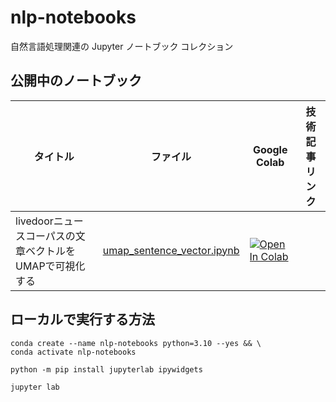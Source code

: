 # nlp-notebooks
自然言語処理関連の Jupyter ノートブック コレクション

## 公開中のノートブック

| タイトル | ファイル | Google Colab | 技術記事リンク |
| --- | --- | --- | --- |
| livedoorニュースコーパスの文章ベクトルをUMAPで可視化する | [umap_sentence_vector.ipynb](./umap_sentence_vector.ipynb) | [![Open In Colab](https://colab.research.google.com/assets/colab-badge.svg)](https://colab.research.google.com/github/tsutof/nlp-notebooks/blob/main/umap_sentence_vector.ipynb) | |

## ローカルで実行する方法

```
conda create --name nlp-notebooks python=3.10 --yes && \
conda activate nlp-notebooks
```

```
python -m pip install jupyterlab ipywidgets
```

```
jupyter lab
```